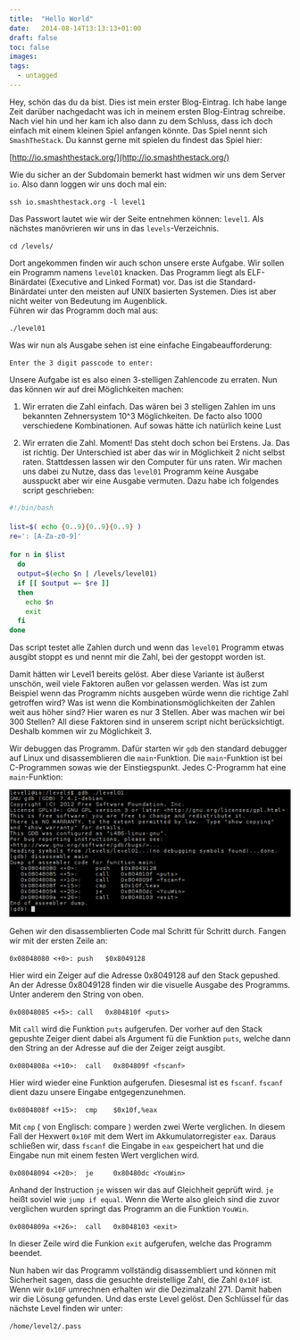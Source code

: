 ```yaml
---
title:  "Hello World"
date:   2014-08-14T13:13:13+01:00
draft: false
toc: false
images:
tags:
  - untagged
---
```


Hey, schön das du da bist. Dies ist mein erster Blog-Eintrag. Ich habe lange Zeit darüber nachgedacht was ich in meinem ersten Blog-Eintrag schreibe. Nach viel hin und her kam ich also dann zu dem Schluss, dass ich doch einfach mit einem kleinen Spiel anfangen könnte. Das Spiel nennt sich `SmashTheStack`. Du kannst gerne mit spielen du findest das Spiel hier:  

[http://io.smashthestack.org/](http://io.smashthestack.org/)

Wie du sicher an der Subdomain bemerkt hast widmen wir uns dem Server `io`. Also dann loggen wir uns doch mal ein:  

`ssh io.smashthestack.org -l level1`

Das Passwort lautet wie wir der Seite entnehmen können: `level1`. Als nächstes manövrieren wir uns in das `levels`-Verzeichnis.

`cd /levels/`

Dort angekommen finden wir auch schon unsere erste Aufgabe. Wir sollen ein Programm namens `level01` knacken. Das Programm liegt als ELF-Binärdatei (Executive and Linked Format) vor. Das ist die Standard-Binärdatei unter den meisten auf UNIX basierten Systemen. Dies ist aber nicht weiter von Bedeutung im Augenblick.  
Führen wir das Programm doch mal aus:  

`./level01`

Was wir nun als Ausgabe sehen ist eine einfache Eingabeaufforderung:  

`Enter the 3 digit passcode to enter:`  

Unsere Aufgabe ist es also einen 3-stelligen Zahlencode zu erraten. Nun das können wir auf drei Möglichkeiten machen:  

1. Wir erraten die Zahl einfach. Das wären bei 3 stelligen Zahlen im uns bekannten Zehnersystem 10^3 Möglichkeiten. De facto also 1000 verschiedene Kombinationen. Auf sowas hätte ich natürlich keine Lust

2. Wir erraten die Zahl. Moment! Das steht doch schon bei Erstens. Ja. Das ist richtig. Der Unterschied ist aber das wir in Möglichkeit 2 nicht selbst raten. Stattdessen lassen wir den Computer für uns raten. Wir machen uns dabei zu Nutze, dass das `level01` Programm keine Ausgabe ausspuckt aber wir eine Ausgabe vermuten. Dazu habe ich folgendes script geschrieben:  

```bash
#!/bin/bash

list=$( echo {0..9}{0..9}{0..9} )
re=': [A-Za-z0-9]'

for n in $list
  do  
  output=$(echo $n | /levels/level01)
  if [[ $output =~ $re ]]
  then
    echo $n
    exit 
  fi  
done
```

Das script testet alle Zahlen durch und wenn das `level01` Programm etwas ausgibt stoppt es und nennt mir die Zahl, bei der gestoppt worden ist.  

Damit hätten wir Level1 bereits gelöst. Aber diese Variante ist äußerst unschön, weil viele Faktoren außen vor gelassen werden. Was ist zum Beispiel wenn das Programm nichts ausgeben würde wenn die richtige Zahl getroffen wird? Was ist wenn die Kombinationsmöglichkeiten der Zahlen weit aus höher sind? Hier waren es nur 3 Stellen. Aber was machen wir bei 300 Stellen?
All diese Faktoren sind in unserem script nicht berücksichtigt. Deshalb kommen wir zu Möglichkeit 3.

Wir debuggen das Programm. Dafür starten wir `gdb` den standard debugger auf Linux und disassemblieren die `main`-Funktion. Die `main`-Funktion ist bei C-Programmen sowas wie der Einstiegspunkt. Jedes C-Programm hat eine `main`-Funktion:  

![Bild des disassemblierten Programms](/img/level01.png) 

Gehen wir den disassemblierten Code mal Schritt für Schritt durch. Fangen wir mit der ersten Zeile an:  

`0x08048080 <+0>: push   $0x8049128`

Hier wird ein Zeiger auf die Adresse 0x8049128 auf den Stack gepushed. An der Adresse 0x8049128 finden wir die visuelle Ausgabe des Programms. Unter anderem den String von oben.  

`0x08048085 <+5>: call   0x804810f <puts>`

Mit `call` wird die Funktion `puts` aufgerufen. Der vorher auf den Stack gepushte Zeiger dient dabei als Argument fü die Funktion `puts`, welche dann den String an der Adresse auf die der Zeiger zeigt ausgibt.

`0x0804808a <+10>:  call   0x804809f <fscanf>`

Hier wird wieder eine Funktion aufgerufen. Diesesmal ist es `fscanf`. `fscanf` dient dazu unsere Eingabe entgegenzunehmen. 

`0x0804808f <+15>:  cmp    $0x10f,%eax`

Mit `cmp` ( von Englisch: compare ) werden zwei Werte verglichen. In diesem Fall der Hexwert `0x10F` mit dem Wert im Akkumulatorregister `eax`. Daraus schließen wir, dass `fscanf` die Eingabe in `eax` gespeichert hat und die Eingabe nun mit einem festen Wert verglichen wird. 

`0x08048094 <+20>:  je     0x80480dc <YouWin>`

Anhand der Instruction `je` wissen wir das auf Gleichheit geprüft wird. `je` heißt soviel wie `jump if equal`. Wenn die Werte also gleich sind die zuvor verglichen wurden springt das Programm an die Funktion `YouWin`.

`0x0804809a <+26>:  call   0x8048103 <exit>`

In dieser Zeile wird die Funkion `exit` aufgerufen, welche das Programm beendet.

Nun haben wir das Programm vollständig disassembliert und können mit Sicherheit sagen, dass die gesuchte dreistellige Zahl, die Zahl `0x10F` ist. Wenn wir `0x10F` umrechnen erhalten wir die Dezimalzahl 271. Damit haben wir die Lösung gefunden. Und das erste Level gelöst.
Den Schlüssel für das nächste Level finden wir unter:

`/home/level2/.pass`
